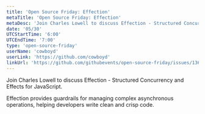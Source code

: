 ```yaml
---
title: 'Open Source Friday: Effection'
metaTitle: 'Open Source Friday: Effection'
metaDesc: 'Join Charles Lowell to discuss Effection - Structured Concurrency and Effects for JavaScript.'
date: '05/30'
UTCStartTime: '6:00'
UTCEndTime: '7:00'
type: 'open-source-friday'
userName: 'cowboyd'
userLink: 'https://github.com/cowboyd'
linkUrl: 'https://github.com/githubevents/open-source-friday/issues/136'
---
```


Join Charles Lowell to discuss Effection - Structured Concurrency and Effects for JavaScript.

Effection provides guardrails for managing complex asynchronous operations, helping developers write clean and crisp code.